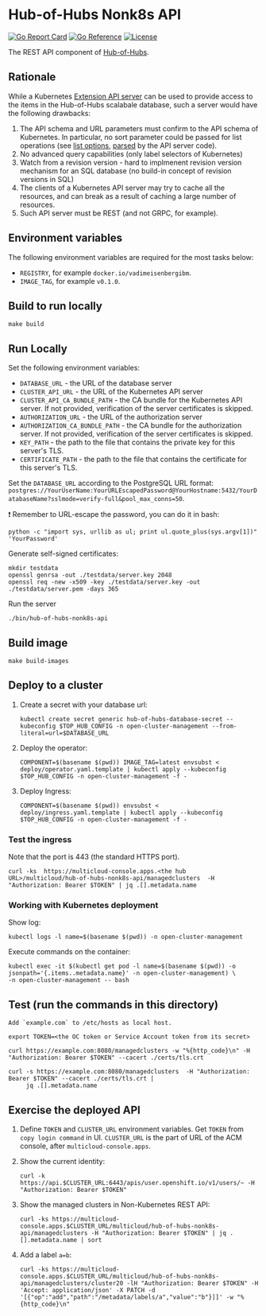 [comment]: # ( Copyright Contributors to the Open Cluster Management project )

# Hub-of-Hubs Nonk8s API

[![Go Report Card](https://goreportcard.com/badge/github.com/stolostron/hub-of-hubs-spec-sync)](https://goreportcard.com/report/github.com/stolostron/hub-of-hubs-nonk8s-api)
[![Go Reference](https://pkg.go.dev/badge/github.com/stolostron/hub-of-hubs-nonk8s-api.svg)](https://pkg.go.dev/github.com/stolostron/hub-of-hubs-nonk8s-api)
[![License](https://img.shields.io/github/license/stolostron/hub-of-hubs-nonk8s-api)](/LICENSE)

The REST API component of [Hub-of-Hubs](https://github.com/stolostron/hub-of-hubs).

## Rationale

While a Kubernetes [Extension API server](https://kubernetes.io/docs/tasks/extend-kubernetes/setup-extension-api-server/) can be used to provide access 
to the items in the Hub-of-Hubs scalabale database, such a server would have the following drawbacks:

1. The API schema and URL parameters must confirm to the API schema of Kubernetes. In particular, no sort parameter could be passed for list operations (see [list options](https://github.com/kubernetes/apimachinery/blob/3d7c63b4de4fdee1917284129969901d4777facc/pkg/apis/meta/internalversion/types.go#L29), 
[parsed](https://github.com/kubernetes/apiserver/blob/cd64b6709ecf2514c0fc15965b3e34a4d7062308/pkg/endpoints/request/requestinfo.go#L212) by the API server code).
1. No advanced query capabilities (only label selectors of Kubernetes)
1. Watch from a revision version - hard to implmenent revision version mechanism for an SQL database (no build-in concept of revision versions in SQL)
1. The clients of a Kubernetes API server may try to cache all the resources, and can break as a result of caching a large number of resources.
1. Such API server must be REST (and not GRPC, for example).

## Environment variables

The following environment variables are required for the most tasks below:

* `REGISTRY`, for example `docker.io/vadimeisenbergibm`.
* `IMAGE_TAG`, for example `v0.1.0`.

## Build to run locally

```
make build
```

## Run Locally

Set the following environment variables:

* `DATABASE_URL` - the URL of the database server
* `CLUSTER_API_URL` - the URL of the Kubernetes API server
* `CLUSTER_API_CA_BUNDLE_PATH` - the CA bundle for the Kubernetes API server. If not provided, verification of the server certificates is skipped.
* `AUTHORIZATION_URL` - the URL of the authorization server
* `AUTHORIZATION_CA_BUNDLE_PATH` - the CA bundle for the authorization server. If not provided, verification of the server certificates is skipped.
* `KEY_PATH` - the path to the file that contains the private key for this server's TLS.
* `CERTIFICATE_PATH` - the path to the file that contains the certificate for this server's TLS.

Set the `DATABASE_URL` according to the PostgreSQL URL format: `postgres://YourUserName:YourURLEscapedPassword@YourHostname:5432/YourDatabaseName?sslmode=verify-full&pool_max_conns=50`.

:exclamation: Remember to URL-escape the password, you can do it in bash:

```
python -c "import sys, urllib as ul; print ul.quote_plus(sys.argv[1])" 'YourPassword'
```

Generate self-signed certificates:

```
mkdir testdata
openssl genrsa -out ./testdata/server.key 2048
openssl req -new -x509 -key ./testdata/server.key -out ./testdata/server.pem -days 365
```

Run the server
```
./bin/hub-of-hubs-nonk8s-api
```

## Build image

```
make build-images
```

## Deploy to a cluster

1.  Create a secret with your database url:

    ```
    kubectl create secret generic hub-of-hubs-database-secret --kubeconfig $TOP_HUB_CONFIG -n open-cluster-management --from-literal=url=$DATABASE_URL
    ```

1.  Deploy the operator:

    ```
    COMPONENT=$(basename $(pwd)) IMAGE_TAG=latest envsubst < deploy/operator.yaml.template | kubectl apply --kubeconfig $TOP_HUB_CONFIG -n open-cluster-management -f -
    ```

1.  Deploy Ingress:

    ```
    COMPONENT=$(basename $(pwd)) envsubst < deploy/ingress.yaml.template | kubectl apply --kubeconfig $TOP_HUB_CONFIG -n open-cluster-management -f -
    ```

### Test the ingress

Note that the port is 443 (the standard HTTPS port).

```
curl -ks  https://multicloud-console.apps.<the hub URL>/multicloud/hub-of-hubs-nonk8s-api/managedclusters  -H "Authorization: Bearer $TOKEN" | jq .[].metadata.name
```

### Working with Kubernetes deployment

Show log:

```
kubectl logs -l name=$(basename $(pwd)) -n open-cluster-management
```

Execute commands on the container:

```
kubectl exec -it $(kubectl get pod -l name=$(basename $(pwd)) -o jsonpath='{.items..metadata.name}' -n open-cluster-management) \
-n open-cluster-management -- bash
```

## Test (run the commands in this directory)

```
Add `example.com` to /etc/hosts as local host.
```

```
export TOKEN=<the OC token or Service Account token from its secret>
```

```
curl https://example.com:8080/managedclusters -w "%{http_code}\n" -H "Authorization: Bearer $TOKEN" --cacert ./certs/tls.crt
```

```
curl -s https://example.com:8080/managedclusters  -H "Authorization: Bearer $TOKEN" --cacert ./certs/tls.crt |
     jq .[].metadata.name
```
## Exercise the deployed API

1.  Define `TOKEN` and `CLUSTER_URL` environment variables. Get `TOKEN` from `copy login command` in UI. `CLUSTER_URL` is the part of URL of the ACM console,
    after `multicloud-console.apps`.

1.  Show the current identity:

    ```
    curl -k https://api.$CLUSTER_URL:6443/apis/user.openshift.io/v1/users/~ -H "Authorization: Bearer $TOKEN"
    ```

1.  Show the managed clusters in Non-Kubernetes REST API:

    ```
    curl -ks https://multicloud-console.apps.$CLUSTER_URL/multicloud/hub-of-hubs-nonk8s-api/managedclusters -H "Authorization: Bearer $TOKEN" | jq .[].metadata.name | sort
    ```

1.  Add a label `a=b`:

    ```
    curl -ks https://multicloud-console.apps.$CLUSTER_URL/multicloud/hub-of-hubs-nonk8s-api/managedclusters/cluster20 -lH "Authorization: Bearer $TOKEN" -H 'Accept: application/json' -X PATCH -d '[{"op":"add","path":"/metadata/labels/a","value":"b"}]]' -w "%{http_code}\n"
    ```
